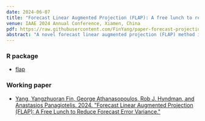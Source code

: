 ```yaml
---
date: 2024-06-07
title: "Forecast Linear Augmented Projection (FLAP): A free lunch to reduce forecast error variance"
venue: IAAE 2024 Annual Conference, Xiamen, China
pdf: https://raw.githubusercontent.com/FinYang/paper-forecast-projection/main/slides/flap-slides.pdf
abstract: "A novel forecast linear augmented projection (FLAP) method is introduced, which reduces the forecast error variance of any unbiased multivariate forecast without introducing bias. The method first constructs new component series which are linear combinations of the original series. Forecasts are then generated for both the original and component series. Finally, the full vector of forecasts is projected onto a linear subspace where the constraints implied by the combination weights hold. It is proven that the trace of the forecast error variance is non-increasing with the number of components, and mild conditions are established for which it is strictly decreasing. It is also shown that the proposed method achieves maximum forecast error variance reduction among linear projection methods. The theoretical results are validated through simulations and two empirical applications based on Australian tourism and FRED-MD data. Notably, using FLAP with Principal Component Analysis (PCA) to construct the new series leads to substantial forecast error variance reduction."
---
```


### R package

* [flap](https://github.com/FinYang/flap)

### Working paper

* [Yang, Yangzhuoran Fin, George Athanasopoulos, Rob J. Hyndman, and Anastasios Panagiotelis. 2024. "Forecast Linear Augmented Projection (FLAP): A Free Lunch to Reduce Forecast Error Variance."](/publication/flap/)